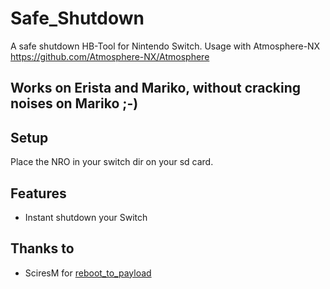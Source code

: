 # Safe_Shutdown
A safe shutdown HB-Tool for Nintendo Switch.
Usage with Atmosphere-NX https://github.com/Atmosphere-NX/Atmosphere

## Works on Erista and Mariko, without cracking noises on Mariko ;-)

## Setup
Place the NRO in your switch dir on your sd card.

## Features
- Instant shutdown your Switch

## Thanks to
- SciresM for [reboot_to_payload](https://github.com/Atmosphere-NX/Atmosphere)
